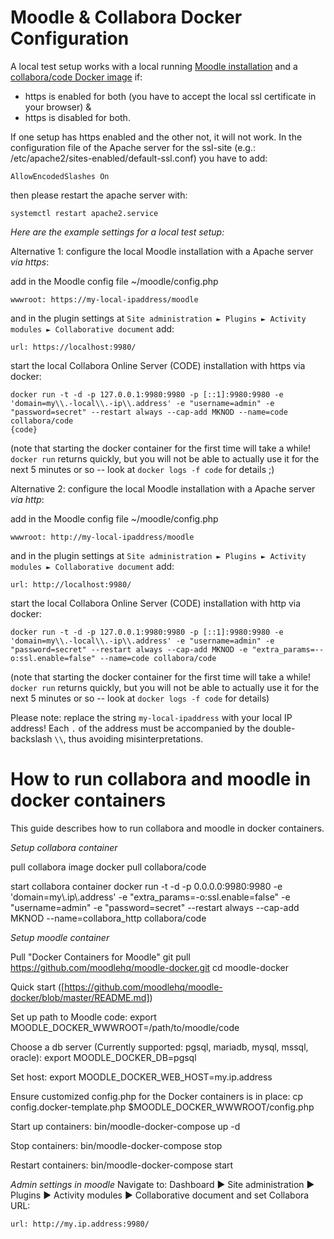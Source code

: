 # Moodle & Collabora Docker Configuration

A local test setup works with a local running [Moodle installation](https://download.moodle.org/) and a [collabora/code Docker image](https://www.collaboraoffice.com/code/docker/) if:
 * https is enabled for both (you have to accept the local ssl certificate in your browser) &
 * https is disabled for both.

If one setup has https enabled and the other not, it will not work.
In the configuration file of the Apache server for the ssl-site (e.g.: /etc/apache2/sites-enabled/default-ssl.conf) you have to add:

```
AllowEncodedSlashes On
```

then please restart the apache server with:

```
systemctl restart apache2.service
```

*Here are the example settings for a local test setup:*

Alternative 1: configure the local Moodle installation with a Apache server *via https*:

add in the Moodle config file ~/moodle/config.php

```
wwwroot: https://my-local-ipaddress/moodle
```

and in the plugin settings at `Site administration ► Plugins ► Activity modules ► Collaborative document` add:

```
url: https://localhost:9980/
```

start the local Collabora Online Server (CODE) installation with https via docker:

```
docker run -t -d -p 127.0.0.1:9980:9980 -p [::1]:9980:9980 -e 'domain=my\\.-local\\.-ip\\.address' -e "username=admin" -e "password=secret" --restart always --cap-add MKNOD --name=code collabora/code
{code}
```

(note that starting the docker container for the first time will take a while! `docker run` returns quickly, but you will not be able to actually use it for the next 5 minutes or so -- look at  `docker logs -f code` for details ;)

Alternative 2: configure the local Moodle installation with a Apache server *via http*:

add in the Moodle config file ~/moodle/config.php

```
wwwroot: http://my-local-ipaddress/moodle
```

and in the plugin settings at `Site administration ► Plugins ► Activity modules ► Collaborative document` add:

```
url: http://localhost:9980/
```

start the local Collabora Online Server (CODE) installation with http via docker:

```
docker run -t -d -p 127.0.0.1:9980:9980 -p [::1]:9980:9980 -e 'domain=my\\.-local\\.-ip\\.address' -e "username=admin" -e "password=secret" --restart always --cap-add MKNOD -e "extra_params=--o:ssl.enable=false" --name=code collabora/code
```
(note that starting the docker container for the first time will take a while! `docker run` returns quickly, but you will not be able to actually use it for the next 5 minutes or so -- look at  `docker logs -f code` for details)

Please note: replace the string `my-local-ipaddress` with your local IP address! Each `.` of the address must be accompanied by the double-backslash `\\`, thus avoiding misinterpretations.

# How to run collabora and moodle in docker containers

This guide describes how to run collabora and moodle in docker containers.

*Setup collabora container*

pull collabora image
docker pull collabora/code

start collabora container
docker run -t -d -p 0.0.0.0:9980:9980 -e 'domain=my\\.ip\\.address' -e "extra_params=-o:ssl.enable=false" -e "username=admin" -e "password=secret" --restart always --cap-add MKNOD --name=collabora_http collabora/code

*Setup moodle container*

Pull "Docker Containers for Moodle"
git pull https://github.com/moodlehq/moodle-docker.git
cd moodle-docker

Quick start ([https://github.com/moodlehq/moodle-docker/blob/master/README.md])

Set up path to Moodle code:
export MOODLE_DOCKER_WWWROOT=/path/to/moodle/code

Choose a db server (Currently supported: pgsql, mariadb, mysql, mssql, oracle):
export MOODLE_DOCKER_DB=pgsql

Set host:
export MOODLE_DOCKER_WEB_HOST=my.ip.address

Ensure customized config.php for the Docker containers is in place:
cp config.docker-template.php $MOODLE_DOCKER_WWWROOT/config.php

Start up containers:
bin/moodle-docker-compose up -d

Stop containers:
bin/moodle-docker-compose stop

Restart containers:
bin/moodle-docker-compose start

*Admin settings in moodle*
 Navigate to: Dashboard ► Site administration ► Plugins ► Activity modules ► Collaborative document
 and set Collabora URL:
 ```
 url: http://my.ip.address:9980/
 ```
